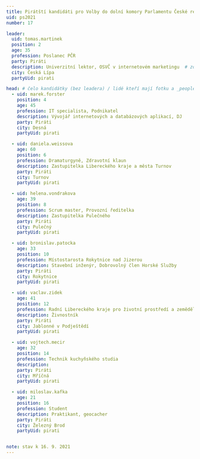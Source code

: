 ```yaml
---
title: Pirátští kandidáti pro Volby do dolní komory Parlamentu České republiky 2021 za&nbsp;Liberecký kraj
uid: ps2021
number: 17

leader:
  uid: tomas.martinek
  position: 2
  age: 35
  profession: Poslanec PČR
  party: Piráti
  description: Univerzitní lektor, OSVČ v internetovém marketingu  # zobrazuje se v komunalni-volby
  city: Česká Lípa
  partyUid: pirati  

head: # čelo kandidátky (bez leadera) / lidé kteří mají fotku a _people/jmeno.md
  - uid: marek.forster
    position: 4
    age: 45  
    profession: IT specialista, Podnikatel
    description: Vývojář internetových a databázových aplikací, DJ
    party: Piráti
    city: Desná
    partyUid: pirati  

  - uid: daniela.weissova
    age: 60  
    position: 6
    profession: Dramaturgyně, Zdravotní klaun
    description: Zastupitelka Libereckého kraje a města Turnov
    party: Piráti
    city: Turnov
    partyUid: pirati  

  - uid: helena.vondrakova
    age: 39
    position: 8
    profession: Scrum master, Provozní ředitelka 
    description: Zastupitelka Pulečného
    party: Piráti
    city: Pulečný
    partyUid: pirati  

  - uid: bronislav.patocka
    age: 33
    position: 10
    profession: Místostarosta Rokytnice nad Jizerou
    description: Stavební inženýr, Dobrovolný člen Horské Služby
    party: Piráti
    city: Rokytnice
    partyUid: pirati  

  - uid: vaclav.zidek
    age: 41
    position: 12
    profession: Radní Libereckého kraje pro životní prostředí a zemědělství
    description: Živnostník
    party: Piráti
    city: Jablonné v Podještědí
    partyUid: pirati  

  - uid: vojtech.mecir
    age: 32
    position: 14
    profession: Technik kuchyňského studia
    description: 
    party: Piráti
    city: Mříčná
    partyUid: pirati  

  - uid: miloslav.kafka
    age: 21
    position: 16
    profession: Student
    description: Praktikant, geocacher 
    party: Piráti
    city: Železný Brod
    partyUid: pirati  


note: stav k 16. 9. 2021
---
```

